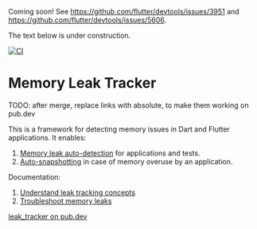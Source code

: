 
Coming soon! See https://github.com/flutter/devtools/issues/3951 and https://github.com/flutter/devtools/issues/5606.

The text below is under construction.

[![CI](https://github.com/dart-lang/leak_tracker/actions/workflows/ci.yaml/badge.svg)](https://github.com/dart-lang/leak_tracker/actions/workflows/ci.yaml)

# Memory Leak Tracker

TODO: after merge, replace links with absolute, to make them working on pub.dev

This is a framework for detecting memory issues in Dart and Flutter applications. It enables:

1. [Memory leak auto-detection](doc/DETECT.md) for applications and tests.
2. [Auto-snapshotting](doc/AUTOSNAPSHOT.md) in case of memory overuse
by an application.

Documentation:
1. [Understand leak tracking concepts](doc/CONCEPTS.md)
2. [Troubleshoot memory leaks](doc/TROUBLESHOOT.md)

[leak_tracker on pub.dev](https://pub.dev/packages/leak_tracker)
